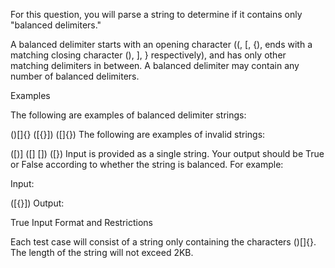 For this question, you will parse a string to determine if it contains only "balanced delimiters."

A balanced delimiter starts with an opening character ((, [, {), ends with a matching closing character (), ], } respectively), and has only other matching delimiters in between. A balanced delimiter may contain any number of balanced delimiters.

Examples

The following are examples of balanced delimiter strings:

()[]{}
([{}])
([]{})
The following are examples of invalid strings:

([)]
([]
[])
([})
Input is provided as a single string. Your output should be True or False according to whether the string is balanced. For example:

Input:

([{}])
Output:

True
Input Format and Restrictions

Each test case will consist of a string only containing the characters ()[]{}. The length of the string will not exceed 2KB.
